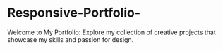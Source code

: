 # Responsive-Portfolio-
Welcome to My Portfolio: Explore my collection of creative projects that showcase my skills and passion for design.
